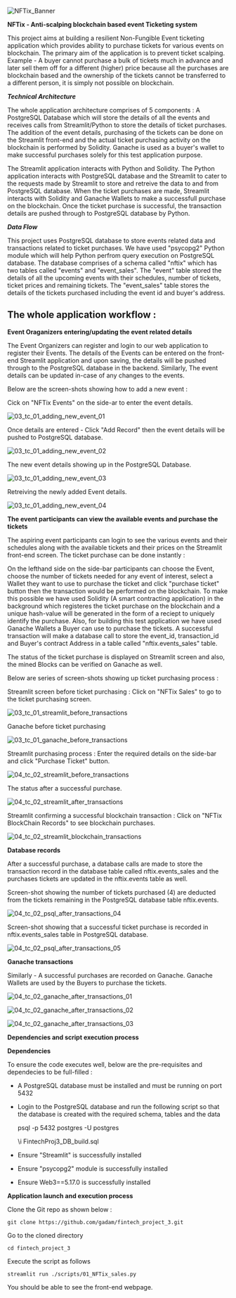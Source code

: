 
![NFTix_Banner](https://user-images.githubusercontent.com/112692272/223023428-74b07d70-50c6-443d-9c3b-78d04fcc4672.png)

**NFTix - Anti-scalping blockchain based event Ticketing system**

This project aims at building a resilient Non-Fungible Event ticketing application which provides ability to purchase tickets for various events on blockchain. The primary aim of the application is to prevent ticket scalping. Example - A buyer cannot purchase a bulk of tickets much in advance and later sell them off for a different (higher) price because all the purchases are blockchain based and the ownership of the tickets cannot be transferred to a different person, it is simply not possible on blockchain. 

***Technical Architecture***

The whole application architecture comprises of 5 components : A PostgreSQL Database which will store the details of all the events and receives calls from Streamlit/Python to store the details of ticket purchases. The addition of the event details, purchasing of the tickets can be done on the Streamlit front-end and the actual ticket purchasing activity on the blockchain is performed by Solidity. Ganache is used as a buyer's wallet to make successful purchases solely for this test application purpose.

The Streamlit application interacts with Python and Solidity. The Python application interacts with PostgreSQL database and the Streamlit to cater to the requests made by Streamlit to store and retreive the data to and from PostgreSQL database. When the ticket purchases are made, Streamlit interacts with Solidity and Ganache Wallets to make a successfull purchase on the blockchain. Once the ticket purchase is successful, the transaction details are pushed through to PostgreSQL database by Python.

***Data Flow***

This project uses PostgreSQL database to store events related data and transactions related to ticket purchases. We have used "psycopg2" Python module which will help Python perfrom query execution on PostgreSQL database. The database comprises of a schema called "nftix" which has two tables called "events" and "event_sales". The "event" table stored the details of all the upcoming events with their schedules, number of tickets, ticket prices and remaining tickets. The "event_sales" table stores the details of the tickets purchased including the event id and buyer's address.

## The whole application workflow :

**Event Oraganizers entering/updating the event related details**

The Event Organizers can register and login to our web application to register their Events. The details of the Events can be entered on the front-end Streamlit application and upon saving, the details will be pushed through to the PostgreSQL database in the backend. Similarly, The event details can be updated in-case of any changes to the events.

Below are the screen-shots showing how to add a new event :

Cick on "NFTix Events" on the side-ar to enter the event details.

![03_tc_01_adding_new_event_01](https://user-images.githubusercontent.com/112692272/223017198-17eb5472-7b50-4178-bcb5-5d81acfe9001.png)

Once details are entered - Click "Add Record" then the event details will be pushed to PostgreSQL database.

![03_tc_01_adding_new_event_02](https://user-images.githubusercontent.com/112692272/223017223-956c1935-6fdf-42b7-960a-7f9d31df8b51.png)

The new event details showing up in the PostgreSQL Database.

![03_tc_01_adding_new_event_03](https://user-images.githubusercontent.com/112692272/223017249-d64c1222-b3e5-4514-a25c-eddbfc507d92.png)

Retreiving the newly added Event details.

![03_tc_01_adding_new_event_04](https://user-images.githubusercontent.com/112692272/223017282-bb5d6bb6-11f0-4d31-b7c4-c0c861a0f0fc.png)


**The event participants can view the available events and purchase the tickets**

The aspiring event participants can login to see the various events and their schedules along with the available tickets and their prices on the Streamlit front-end screen. The ticket purchase can be done instantly :

On the lefthand side on the side-bar participants can choose the Event, choose the number of tickets needed for any event of interest, select a Wallet they want to use to purchase the ticket and click "purchase ticket" button then the transaction would be performed on the blockchain. To make this possible we have used Solidity (A smart contracting application) in the background which registeres the ticket purchase on the blockchain and a unique hash-value will be generated in the form of a reciept to uniquely identify the purchase. Also, for building this test application we have used Ganache Wallets a Buyer can use to purchase the tickets. A successful transaction will make a database call to store the event_id, transaction_id and Buyer's contract Address in a table called "nftix.events_sales" table.

The status of the ticket purchase is displayed on Streamlit screen and also, the mined Blocks can be verified on Ganache as well.

Below are series of screen-shots showing up ticket purchasing process :

Streamlit screen before ticket purchasing : Click on "NFTix Sales" to go to the ticket purchasing screen.

![03_tc_01_streamlit_before_transactions](https://user-images.githubusercontent.com/112692272/223025083-c2b40585-5552-44b4-aa8b-cab992ca193d.png)

Ganache before ticket purchasing

![03_tc_01_ganache_before_transactions](https://user-images.githubusercontent.com/112692272/223025217-f93eb6e0-72bf-46f0-b172-1e8dddadbdc4.png)

Streamlit purchasing process : Enter the required details on the side-bar and click "Purchase Ticket" button.

![04_tc_02_streamlit_before_transactions](https://user-images.githubusercontent.com/112692272/223025301-4ffaf223-f5e2-4b47-82eb-55d8b0373200.png)

The status after a successful purchase.

![04_tc_02_streamlit_after_transactions](https://user-images.githubusercontent.com/112692272/223025466-4c963b83-b786-4079-b7c3-c000aa04abb1.png)

Streamlit confirming a successful blockchain transaction : Click on "NFTix BlockChain Records" to see blockchain purchases.

![04_tc_02_streamlit_blockchain_transactions](https://user-images.githubusercontent.com/112692272/223025525-f97d68c1-5db0-46e9-bdd7-43d6a8943777.png)

**Database records**

After a successful purchase, a database calls are made to store the transaction record in the database table called nftix.events_sales and the purchases tickets are updated in the nftix.events table as well.

Screen-shot showing the number of tickets purchased (4) are deducted from the tickets remaining in the PostgreSQL database table nftix.events.

![04_tc_02_psql_after_transactions_04](https://user-images.githubusercontent.com/112692272/223025866-e90fbbe1-4057-4c7b-9701-2ef9a8cbd210.png)

Screen-shot showing that a successful ticket purchase is recorded in nftix.events_sales table in PostgreSQL database.

![04_tc_02_psql_after_transactions_05](https://user-images.githubusercontent.com/112692272/223025925-a7f840f6-34d9-4747-87a6-efa4a951e6bf.png)


**Ganache transactions**

Similarly - A successful purchases are recorded on Ganache. Ganache Wallets are used by the Buyers to purchase the tickets.

![04_tc_02_ganache_after_transactions_01](https://user-images.githubusercontent.com/112692272/223025734-887c093d-2eef-4853-a4b3-58cd03e881fb.png)

![04_tc_02_ganache_after_transactions_02](https://user-images.githubusercontent.com/112692272/223025759-c4366551-9ab2-41bc-b953-972b1378d908.png)

![04_tc_02_ganache_after_transactions_03](https://user-images.githubusercontent.com/112692272/223025780-295fb794-cbfc-45b3-b104-4f7f0d9829fa.png)



**Dependencies and script execution process**

**Dependencies**

To ensure the code executes well, below are the pre-requisites and dependecies to be full-filled :

- A PostgreSQL database must be installed and must be running on port 5432
- Login to the PostgreSQL database and run the following script so that the database is created with the required schema, tables and the data

    psql -p 5432 postgres -U postgres

    \i FintechProj3_DB_build.sql

- Ensure "Streamlit" is successfully installed
- Ensure "psycopg2" module is successfully installed
- Ensure Web3==5.17.0 is successfully installed


**Application launch and execution process**

Clone the Git repo as shown below :

    git clone https://github.com/gadam/fintech_project_3.git

Go to the cloned directory

    cd fintech_project_3

Execute the script as follows

    streamlit run ./scripts/01_NFTix_sales.py

You should be able to see the front-end webpage.
